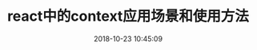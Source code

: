 ---
title: react中的context应用场景和使用方法
date: 2018-10-23 10:45:09
tags: [React]
categories: [React]
description: react中的context应用场景和使用方法
---
